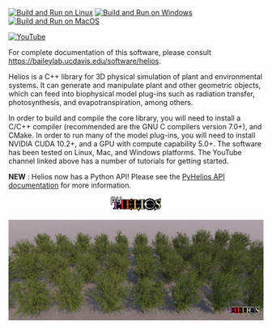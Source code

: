 [![Build and Run on Linux](https://github.com/PlantSimulationLab/Helios/actions/workflows/linux_selftests.yaml/badge.svg?branch=master)](https://github.com/PlantSimulationLab/Helios/actions/workflows/linux_selftests.yaml) [![Build and Run on Windows](https://github.com/PlantSimulationLab/Helios/actions/workflows/windows_selftests.yaml/badge.svg?branch=master)](https://github.com/PlantSimulationLab/Helios/actions/workflows/windows_selftests.yaml) [![Build and Run on MacOS](https://github.com/PlantSimulationLab/Helios/actions/workflows/mac_selftests.yaml/badge.svg?branch=master)](https://github.com/PlantSimulationLab/Helios/actions/workflows/mac_selftests.yaml)

[![YouTube](https://img.shields.io/badge/YouTube-FF0000?style=for-the-badge&logo=youtube&logoColor=white)](https://www.youtube.com/channel/UCUlyE4rKNGokwH5a-TioS0A)

For complete documentation of this software, please consult <a href="https://baileylab.ucdavis.edu/software/helios">https://baileylab.ucdavis.edu/software/helios.

Helios is a C++ library for 3D physical simulation of plant and environmental systems. It can generate and manipulate plant and other geometric objects, which can feed into biophysical model plug-ins such as radiation transfer, photosynthesis, and evapotranspiration, among others. 

In order to build and compile the core library, you will need to install a C/C++ compiler (recommended are the GNU C compilers version 7.0+), and CMake. In order to run many of the model plug-ins, you will need to install NVIDIA CUDA 10.2+, and a GPU with compute capability 5.0+. The software has been tested on Linux, Mac, and Windows platforms. The YouTube channel linked above has a number of tutorials for getting started.

**NEW** : Helios now has a Python API! Please see the [PyHelios API documentation](https://plantsimulationlab.github.io/PyHelios/) for more information.

<div align="center">
  <img src="https://raw.githubusercontent.com/PlantSimulationLab/PyHelios/master/docs/images/PyHelios_logo_whiteborder.png"  alt="" width="100" />
</div>

![Almond Reconstruction](doc/images/AlmondVarietyReconstruction.png)